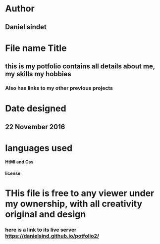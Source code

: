 # Author
## Daniel sindet
# File name Title
## this is my potfolio contains all details about me, my skills my hobbies
### Also has links to my other previous projects
# Date designed 
## 22 November 2016
# languages used
#### HtMl and Css
#### license 
# THis file is free to any viewer under my ownership, with all creativity original and design
### here is a link to its live server https://danielsind.github.io/potfolio2/
